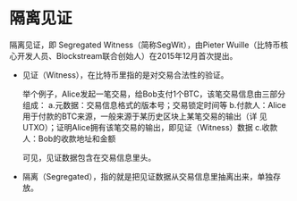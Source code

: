 # 隔离见证

隔离见证，即 Segregated Witness（简称SegWit），由Pieter Wuille（比特币核心开发人员、Blockstream联合创始人）在2015年12月首次提出。

- 见证（Witness），在比特币里指的是对交易合法性的验证。

    举个例子，Alice发起一笔交易，给Bob支付1个BTC，该笔交易信息由三部分组成： a.元数据：交易信息格式的版本号；交易锁定时间等 b.付款人：Alice用于付款的BTC来源，一般来源于某历史区块上某笔交易的输出（详 见UTXO）；证明Alice拥有该笔交易的输出，即见证（Witness）数据 c.收款人：Bob的收款地址和金额

    可见，见证数据包含在交易信息里头。

- 隔离（Segregated），指的就是把见证数据从交易信息里抽离出来，单独存放。
